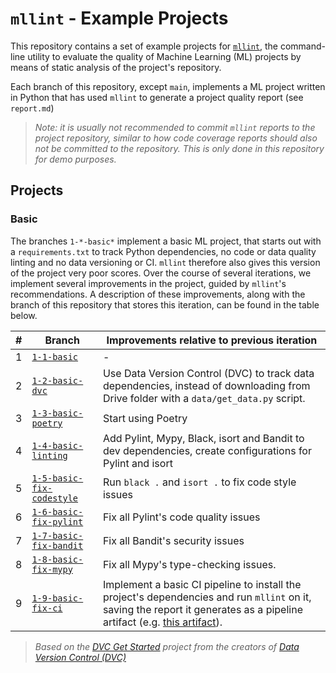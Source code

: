 # `mllint` - Example Projects

This repository contains a set of example projects for [`mllint`](https://github.com/bvobart/mllint), the command-line utility to evaluate the quality of Machine Learning (ML) projects by means of static analysis of the project's repository.

Each branch of this repository, except `main`, implements a ML project written in Python that has used `mllint` to generate a project quality report (see `report.md`)

> _Note: it is usually not recommended to commit `mllint` reports to the project repository, similar to how code coverage reports should also not be committed to the repository. This is only done in this repository for demo purposes._

## Projects

### Basic

The branches `1-*-basic*` implement a basic ML project, that starts out with a `requirements.txt` to track Python dependencies, no code or data quality linting and no data versioning or CI. `mllint` therefore also gives this version of the project very poor scores. Over the course of several iterations, we implement several improvements in the project, guided by `mllint`'s recommendations. A description of these improvements, along with the branch of this repository that stores this iteration, can be found in the table below.

\# | Branch | Improvements relative to previous iteration
---|--------|------------------------------------------------
1 | [`1-1-basic`](https://github.com/bvobart/mllint-example-projects/tree/1-1-basic) | -
2 | [`1-2-basic-dvc`](https://github.com/bvobart/mllint-example-projects/tree/1-2-basic-dvc) | Use Data Version Control (DVC) to track data dependencies, instead of downloading from Drive folder with a `data/get_data.py` script.
3 | [`1-3-basic-poetry`](https://github.com/bvobart/mllint-example-projects/tree/1-3-basic-poetry) | Start using Poetry
4 | [`1-4-basic-linting`](https://github.com/bvobart/mllint-example-projects/tree/1-4-basic-linting) | Add Pylint, Mypy, Black, isort and Bandit to dev dependencies, create configurations for Pylint and isort
5 | [`1-5-basic-fix-codestyle`](https://github.com/bvobart/mllint-example-projects/tree/1-5-basic-fix-codestyle) | Run `black .` and `isort .` to fix code style issues
6 | [`1-6-basic-fix-pylint`](https://github.com/bvobart/mllint-example-projects/tree/1-6-basic-pylint) | Fix all Pylint's code quality issues
7 | [`1-7-basic-fix-bandit`](https://github.com/bvobart/mllint-example-projects/tree/1-7-basic-bandit) | Fix all Bandit's security issues
8 | [`1-8-basic-fix-mypy`](https://github.com/bvobart/mllint-example-projects/tree/1-8-basic-mypy) | Fix all Mypy's type-checking issues.
9 | [`1-9-basic-fix-ci`](https://github.com/bvobart/mllint-example-projects/tree/1-9-basic-ci) | Implement a basic CI pipeline to install the project's dependencies and run `mllint` on it, saving the report it generates as a pipeline artifact (e.g. [this artifact](https://github.com/bvobart/mllint-example-projects/suites/2828997561/artifacts/63048199)).

> _Based on the [DVC Get Started](https://github.com/iterative/example-get-started) project from the creators of [Data Version Control (DVC)](https://github.com/iterative/dvc)_
